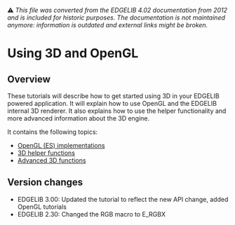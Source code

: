 :warning: _This file was converted from the EDGELIB 4.02 documentation from 2012 and is included for historic purposes. The documentation is not maintained anymore: information is outdated and external links might be broken._

# Using 3D and OpenGL

## Overview
These tutorials will describe how to get started using 3D in your EDGELIB powered application. It will explain how to use OpenGL and the EDGELIB internal 3D renderer. It also explains how to use the helper functionality and more advanced information about the 3D engine.

It contains the following topics:

* [OpenGL (ES) implementations](tutorials_3d_opengl.md)
* [3D helper functions](tutorials_3d_helperfunctions.md)
* [Advanced 3D functions](tutorials_3d_advanced.md)

## Version changes
- EDGELIB 3.00: Updated the tutorial to reflect the new API change, added OpenGL tutorials 
- EDGELIB 2.30: Changed the RGB macro to E_RGBX

